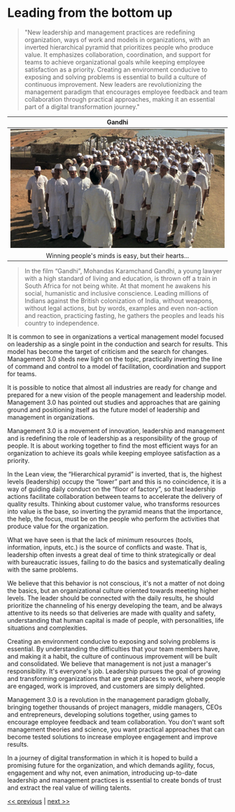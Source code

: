 # Leading from the bottom up

>"New leadership and management practices are redefining organization, ways of work and models in organizations, with an inverted hierarchical pyramid that prioritizes people who produce value. It emphasizes collaboration, coordination, and support for teams to achieve organizational goals while keeping employee satisfaction as a priority. Creating an environment conducive to exposing and solving problems is essential to build a culture of continuous improvement. New leaders are revolutionizing the management paradigm that encourages employee feedback and team collaboration through practical approaches, making it an essential part of a digital transformation journey."

| Gandhi |
| :---: |
|![](../../images/leading_from_the_bottom_up.png)|
|Winning people's minds is easy, but their hearts...|

>In the film “Gandhi”, Mohandas Karamchand Gandhi, a young lawyer with a high standard of living and education, is thrown off a train in South Africa for not being white. At that moment he awakens his social, humanistic and inclusive conscience. Leading millions of Indians against the British colonization of India, without weapons, without legal actions, but by words, examples and even non-action and reaction, practicing fasting, he gathers the peoples and leads his country to independence.

It is common to see in organizations a vertical management model focused on leadership as a single point in the conduction and search for results. This model has become the target of criticism and the search for changes. Management 3.0 sheds new light on the topic, practically inverting the line of command and control to a model of facilitation, coordination and support for teams.

It is possible to notice that almost all industries are ready for change and prepared for a new vision of the people management and leadership model. Management 3.0 has pointed out studies and approaches that are gaining ground and positioning itself as the future model of leadership and management in organizations.

Management 3.0 is a movement of innovation, leadership and management and is redefining the role of leadership as a responsibility of the group of people. It is about working together to find the most efficient ways for an organization to achieve its goals while keeping employee satisfaction as a priority.

In the Lean view, the “Hierarchical pyramid” is inverted, that is, the highest levels (leadership) occupy the “lower” part and this is no coincidence, it is a way of guiding daily conduct on the “floor of factory”, so that leadership actions facilitate collaboration between teams to accelerate the delivery of quality results. Thinking about customer value, who transforms resources into value is the base, so inverting the pyramid means that the importance, the help, the focus, must be on the people who perform the activities that produce value for the organization.

What we have seen is that the lack of minimum resources (tools, information, inputs, etc.) is the source of conflicts and waste. That is, leadership often invests a great deal of time to think strategically or deal with bureaucratic issues, failing to do the basics and systematically dealing with the same problems.

We believe that this behavior is not conscious, it's not a matter of not doing the basics, but an organizational culture oriented towards meeting higher levels. The leader should be connected with the daily results, he should prioritize the channeling of his energy developing the team, and be always attentive to its needs so that deliveries are made with quality and safety, understanding that human capital is made of people, with personalities, life situations and complexities.

Creating an environment conducive to exposing and solving problems is essential. By understanding the difficulties that your team members have, and making it a habit, the culture of continuous improvement will be built and consolidated. We believe that management is not just a manager's responsibility. It's everyone's job. Leadership pursues the goal of growing and transforming organizations that are great places to work, where people are engaged, work is improved, and customers are simply delighted.

Management 3.0 is a revolution in the management paradigm globally, bringing together thousands of project managers, middle managers, CEOs and entrepreneurs, developing solutions together, using games to encourage employee feedback and team collaboration. You don't want soft management theories and science, you want practical approaches that can become tested solutions to increase employee engagement and improve results.

In a journey of digital transformation in which it is hoped to build a promising future for the organization, and which demands agility, focus, engagement and why not, even animation, introducing up-to-date leadership and management practices is essential to create bonds of trust and extract the real value of willing talents.

[<< previous](6-whats_up_to_you.md) | [next >>](8-your_worst_enemy_you.md)
